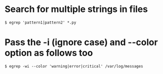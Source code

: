 # Search for multiple strings in files
```shell
$ egrep 'pattern1|pattern2' *.py
```

# Pass the -i (ignore case) and --color option as follows too
```shell
$ egrep -wi --color 'warning|error|critical' /var/log/messages
```
